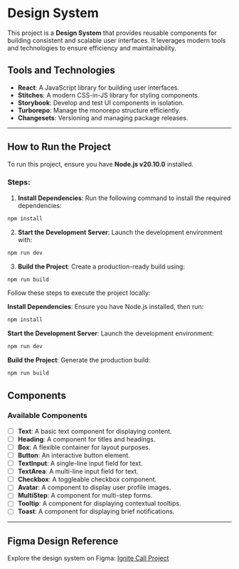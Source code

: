 # Design System

This project is a **Design System** that provides reusable components for building consistent and scalable user interfaces. It leverages modern tools and technologies to ensure efficiency and maintainability.

## Tools and Technologies

- **React**: A JavaScript library for building user interfaces.
- **Stitches**: A modern CSS-in-JS library for styling components.
- **Storybook**: Develop and test UI components in isolation.
- **Turborepo**: Manage the monorepo structure efficiently.
- **Changesets**: Versioning and managing package releases.

---
## How to Run the Project

To run this project, ensure you have **Node.js v20.10.0** installed.

### Steps:

1. **Install Dependencies**:
  Run the following command to install the required dependencies:
  ```bash
  npm install
  ```

2. **Start the Development Server**:
  Launch the development environment with:
  ```bash
  npm run dev
  ```

3. **Build the Project**:
  Create a production-ready build using:
  ```bash
  npm run build
  ```

Follow these steps to execute the project locally:

**Install Dependencies**:
  Ensure you have Node.js installed, then run:
  ```bash
  npm install
  ```

**Start the Development Server**:
  Launch the development environment:
  ```bash
  npm run dev
  ```

**Build the Project**:
  Generate the production build:
  ```bash
  npm run build
  ```

## Components

### Available Components

- [ ] **Text**: A basic text component for displaying content.
- [ ] **Heading**: A component for titles and headings.
- [ ] **Box**: A flexible container for layout purposes.
- [ ] **Button**: An interactive button element.
- [ ] **TextInput**: A single-line input field for text.
- [ ] **TextArea**: A multi-line input field for text.
- [ ] **Checkbox**: A toggleable checkbox component.
- [ ] **Avatar**: A component to display user profile images.
- [ ] **MultiStep**: A component for multi-step forms.
- [ ] **Tooltip**: A component for displaying contextual tooltips.
- [ ] **Toast**: A component for displaying brief notifications.

---

## Figma Design Reference

Explore the design system on Figma: [Ignite Call Project](https://www.figma.com/design/cowwFHJimoyQomSAynMjGz/Ignite-Call--%E2%80%A2-Projeto-React?node-id=21-107&p=f&t=n4d9YXWW0YURxJnU-0)